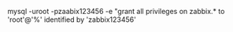 mysql -uroot -pzaabix123456 -e "grant all privileges on zabbix.* to 'root'@'%' identified by 'zabbix123456'

